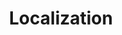 ---
layout: pattern.njk
tags: 
    - maps_components_fr
key: localization-maps_fr
title: Localization
parent: basics-maps_fr
image: maps/overview/localization.webp
keywords: localization
order: 40
availablelanguages: 
    - de
---
